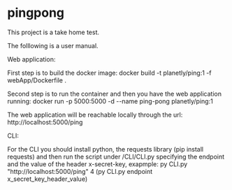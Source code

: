 # pingpong

This project is a take home test.

The folllowing is a user manual.

Web application:

First step is to build the docker image: docker build -t planetly/ping:1 -f webApp/Dockerfile  .

Second step is to run the container and then you have the web application running: docker run -p 5000:5000 -d --name ping-pong planetly/ping:1

The web application will be reachable locally through the url: http://localhost:5000/ping

CLI:

For the CLI you should install python, the requests library (pip install requests) and then run the script under /CLI/CLI.py specifying the endpoint and the value of the header x-secret-key, exapmple: py CLI.py "http://localhost:5000/ping" 4 (py CLI.py endpoint x_secret_key_header_value)

